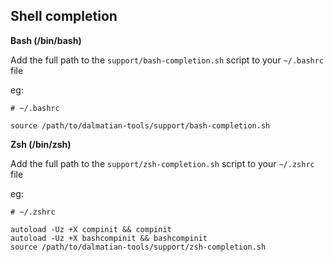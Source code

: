 ## Shell completion

**Bash (/bin/bash)**

Add the full path to the `support/bash-completion.sh` script to your `~/.bashrc` file

eg:

```
# ~/.bashrc

source /path/to/dalmatian-tools/support/bash-completion.sh
```

**Zsh (/bin/zsh)**

Add the full path to the `support/zsh-completion.sh` script to your `~/.zshrc` file

eg:

```
# ~/.zshrc

autoload -Uz +X compinit && compinit
autoload -Uz +X bashcompinit && bashcompinit
source /path/to/dalmatian-tools/support/zsh-completion.sh
```
